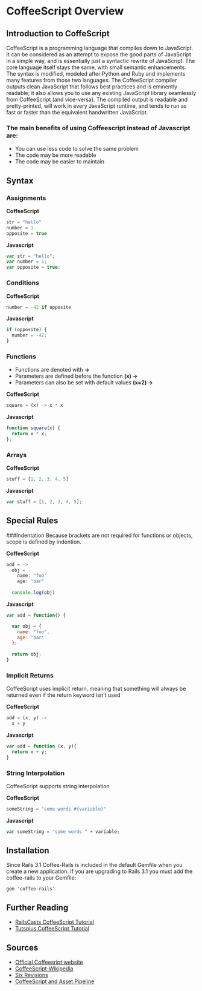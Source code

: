 # CoffeeScript Overview

## Introduction to CoffeScript
CoffeeScript is a programming language that compiles down to JavaScript. It can be considered as an attempt to expose the good parts of JavaScript in a simple way,
and is essentially just a syntactic rewrite of JavaScript. The core language itself stays the same, with small semantic enhancements. The syntax is modified, modeled after
Python and Ruby and implements many features from those two languages. The CoffeeScript compiler outputs clean JavaScript that follows best practices and is eminently readable; it also allows you to use any existing JavaScript library seamlessly from CoffeeScript (and vice-versa).
The compiled output is readable and pretty-printed, will work in every JavaScript runtime, and tends to run as fast or faster than the equivalent handwritten JavaScript.

### The main benefits of using Coffeescript instead of Javascript are:
* You can use less code to solve the same problem
* The code may be more readable
* The code may be easier to maintain


## Syntax

### Assignments
**CoffeeScript**
```javascript
str = "hello"
number = 1 
opposite = true
```
**Javascript**
```javascript
var str = "hello";
var number = 1; 
var opposite = true;
```

### Conditions
**CoffeeScript**
```javascript
number = -42 if opposite
```
**Javascript**
```javascript
if (opposite) { 
  number = -42; 
} 
```

### Functions
* Functions are denoted with **->**
* Parameters are defined before the function **(x) ->**
* Parameters can also be set with default values **(x=2) ->**

**CoffeeScript**
```javascript
square = (x) -> x * x
```
**Javascript**
```javascript
function square(x) { 
  return x * x; 
}; 
```

### Arrays
**CoffeeScript**
```javascript
stuff = [1, 2, 3, 4, 5]
```
**Javascript**
```javascript
var stuff = [1, 2, 3, 4, 5];
```

## Special Rules

###Indentation
Because brackets are not required for functions or objects, scope is defined by indention.

**CoffeeScript**
```javascript
add = ->
  obj =
    name: "foo"
    age: "bar"
    
  console.log(obj)
```
**Javascript**
```javascript
var add = function() {

  var obj = {
    name: "foo",
    age: "bar"
  };
  
  return obj;
}
```

### Implicit Returns
CoffeeScript uses implicit return, meaning that something will always be returned even if the return keyword isn't used

**CoffeeScript**
```javascript
add = (x, y) ->
  x + y
```
**Javascript**
```javascript
var add = function (x, y){
  return x + y;
}
```

### String Interpolation
CoffeeScript supports string interpolation

**CoffeeScript**
```javascript
someString = "some words #{variable}"
```
**Javascript**
```javascript
var someString = "some words " + variable;
```

## Installation

Since Rails 3.1 Coffee-Rails is included in the default Gemfile when you create a new application. If you are upgrading to Rails 3.1 you must add the coffee-rails to your Gemfile:

    gem 'coffee-rails'

## Further Reading

* [RailsCasts CoffeeScript Tutorial](http://railscasts.com/episodes/267-coffeescript-basics)
* [Tutsplus CoffeeScript Tutorial](http://code.tutsplus.com/tutorials/rocking-out-with-coffeescript--net-17027)

## Sources

* [Official Coffeesript website](http://coffeescript.org/)
* [CoffeeScript-Wikipedia](http://en.wikipedia.org/wiki/CoffeeScript)
* [Six Revisions](http://sixrevisions.com/javascript/coffeescript-basics/)
* [CoffeeScript and Asset Pipeline](http://guides.rubyonrails.org/asset_pipeline.html)
